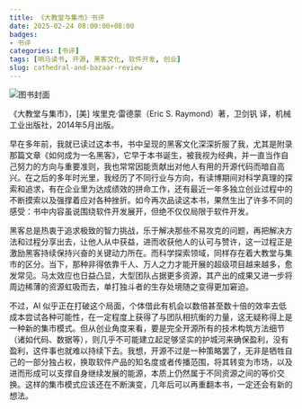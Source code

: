 ```yaml
---
title: 《大教堂与集市》书评
date: 2025-02-24 08:00:00+08:00
badges:
- 书评
categories: [书评]
tags: [响马读书, 开源, 黑客文化, 软件开发, 创业]
slug: cathedral-and-bazaar-review
---
```


<div class="p-3 text-center">
  <img class="img-fluid" src="/images/2025/0224/book-cover.png" alt="图书封面">
</div>

《大教堂与集市》，[美] 埃里克·雷德蒙（Eric S. Raymond）著，卫剑钒 译，机械工业出版社，2014年5月出版。

早在多年前，我就已读过这本书，书中呈现的黑客文化深深折服了我，尤其是附录那篇文章《如何成为一名黑客》，它早于本书诞生，被我视为经典，并一直当作自己努力的方向与重要准则，我也常常因能贡献出对他人有用的开源代码而暗自高兴。在之后的多年时光里，我经历了不同行业与方向，有读博期间对科学真理的探索和追求，有在企业里为达成绩效的拼命工作，还有最近一年多独立创业过程中的不断摸索以及强撑着应对各种挫折。如今再次品读这本书，果然生出了许多不同的感受：书中内容虽说围绕软件开发展开，但绝不仅仅局限于软件开发。

黑客总是热衷于追求极致的智力挑战，乐于解决那些不易攻克的问题，再把解决方法和过程分享出去，让他人从中获益，进而收获他人的认可与赞许，这一过程正是激励黑客持续保持兴奋的关键动力所在。而科学探索领域，同样存在着大教堂与集市的区分。当下，那种非得依靠千人、万人之力才能开展的超级项目越来越多，愈发常见。马太效应也日益凸显，大型团队占据更多资源，其产出的成果又进一步将周边稀薄的资源虹吸而去，单打独斗者的生存处境随之变得更加窘迫。

不过，AI 似乎正在打破这个局面，个体借此有机会以数倍甚至数十倍的效率去低成本尝试各种可能性，在一定程度上获得了与团队相抗衡的力量，这无疑称得上是一种新的集市模式。但从创业角度来看，要是完全开源所有的技术构筑方法细节（诸如代码、数据等），则几乎不可能建立起足够坚实的护城河来确保盈利，没有盈利，这件事也就难以持续下去。我想，开源不过是一种策略罢了，无非是牺牲自己的一部分独占权，换取软件产品的知名度或者传播范围，将其转变为市场，以及进而形成可以支撑自身继续发展的能源，本质上仍然属于不同资源之间的等价交换。这样的集市模式应该还在不断演变，几年后可以再重翻本书，一定还会有新的想法。
